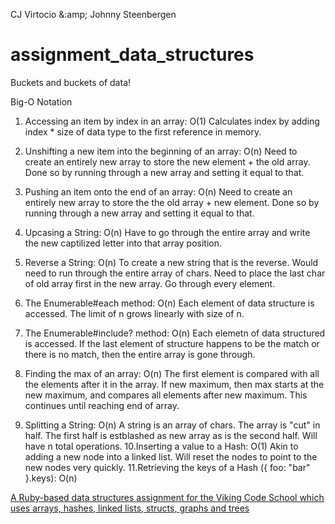 CJ Virtocio &:amp; Johnny Steenbergen

# assignment_data_structures
Buckets and buckets of data!

Big-O Notation

1. Accessing an item by index in an array: O(1)
   Calculates index by adding index * size of data type to the first reference in memory.

2. Unshifting a new item into the beginning of an array: O(n)
   Need to create an entirely new array to store the new element + the old array.  Done so by running through a new array and setting it equal to that.
3. Pushing an item onto the end of an array: O(n)
   Need to create an entirely new array to store the the old array + new element.  Done so by running through a new array and setting it equal to that.
4. Upcasing a String: O(n)
   Have to go through the entire array and write the new captilized letter into that array position.
5. Reverse a String: O(n)
   To create a new string that is the reverse.  Would need to run through the entire array of chars.  Need to place the last char of old array first in the new array.  Go through every element.
6. The Enumerable#each method: O(n)
   Each element of data structure is accessed.  The limit of n grows linearly with size of n.
7. The Enumerable#include? method: O(n)
   Each elemetn of data structured is accessed.  If the last element of structure happens to be the match or there is no match, then the entire array is gone through.
8. Finding the max of an array: O(n)
   The first element is compared with all the elements after it in the array.  If new maximum, then max starts at the new maximum, and compares all elements after new maximum. This continues until reaching end of array.
9. Splitting a String: O(n)
   A string is an array of chars.  The array is "cut" in half.  The first half is estblashed as new array as is the second half. Will have n total operations.
10.Inserting a value to a Hash: O(1)
   Akin to adding a new node into a linked list. Will reset the nodes to point to the new nodes very quickly.
11.Retrieving the keys of a Hash ({ foo: "bar" }.keys): O(n)

[A Ruby-based data structures assignment for the Viking Code School which uses arrays, hashes, linked lists, structs, graphs and trees](http://www.vikingcodeschool.com)
